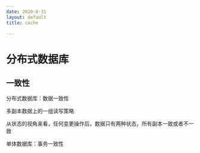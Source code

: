 ```yaml
---
date: 2020-8-31
layout: default
title: cache

---
```


# 分布式数据库

## 一致性

分布式数据库：数据一致性

多副本数据上的一组读写策略

从状态的视角来看，任何变更操作后，数据只有两种状态，所有副本一致或者不一致

单体数据库：事务一致性